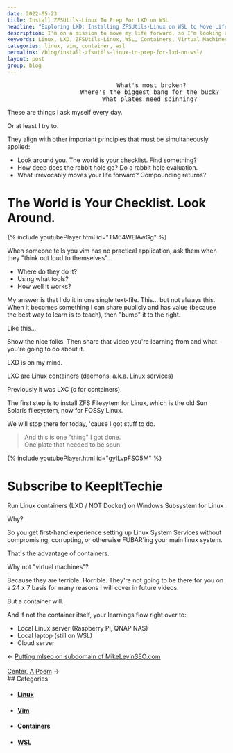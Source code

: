 ```yaml
---
date: 2022-05-23
title: Install ZFSUtils-Linux To Prep For LXD on WSL
headline: "Exploring LXD: Installing ZFSUtils-Linux on WSL to Move Life Forward"
description: I'm on a mission to move my life forward, so I'm looking around the world to find the answers. Today, I'm focusing on LXD, a Linux container service, and I'm learning how to install ZFS Filesystem for Linux and the advantages of containers over virtual machines. Come along with me on my journey and read my blog post to see what I'm learning.
keywords: Linux, LXD, ZFSUtils-Linux, WSL, Containers, Virtual Machines, Vim, Learnings, Mission, Answers, Journey, Blog Post
categories: linux, vim, container, wsl
permalink: /blog/install-zfsutils-linux-to-prep-for-lxd-on-wsl/
layout: post
group: blog
---
```



<pre>
                              What's most broken?
                    Where's the biggest bang for the buck?
                          What plates need spinning?</pre>


These are things I ask myself every day.

Or at least I try to.

They align with other important principles that must be simultaneously applied:

- Look around you. The world is your checklist. Find something?
- How deep does the rabbit hole go? Do a rabbit hole evaluation.
- What irrevocably moves your life forward? Compounding returns?

# The World is Your Checklist. Look Around.

{% include youtubePlayer.html id="TM64WElAwGg" %}

When someone tells you vim has no practical application, ask them when they
"think out loud to themselves"...

- Where do they do it?
- Using what tools?
- How well it works?

My answer is that I do it in one single text-file. This... but not always this.
When it becomes something I can share publicly and has value (because the best
way to learn is to teach), then "bump" it to the right.

Like this...

Show the nice folks. Then share that video you're learning from and what you're
going to do about it.

LXD is on my mind.

LXC are Linux containers (daemons, a.k.a. Linux services)

Previously it was LXC (c for containers).

The first step is to install ZFS Filesytem for Linux, which is the old Sun
Solaris filesystem, now for FOSSy Linux.

We will stop there for today, 'cause I got stuff to do.

> And this is one "thing" I got done. <br />
> One plate that needed to be spun.<br />

{% include youtubePlayer.html id="gyILvpFSO5M" %}

# Subscribe to KeepItTechie

Run Linux containers (LXD / NOT Docker) on Windows Subsystem for Linux

Why?

So you get first-hand experience setting up Linux System Services without
compromising, corrupting, or otherwise FUBAR'ing your main linux system.

That's the advantage of containers.

Why not "virtual machines"?

Because they are terrible. Horrible. They're not going to be there for you on a
24 x 7 basis for many reasons I will cover in future videos.

But a container will.

And if not the container itself, your learnings flow right over to:

- Local Linux server (Raspberry Pi, QNAP NAS)
- Local laptop (still on WSL)
- Cloud server


<div class="arrow-links"><div class="post-nav-prev"><span class="arrow">&larr;&nbsp;</span><a href="/blog/putting-mlseo-on-subdomain-of-mikelevinseo-com/">Putting mlseo on subdomain of MikeLevinSEO.com</a></div> &nbsp; <div class="post-nav-next"><a href="/blog/center-a-poem/">Center, A Poem</a><span class="arrow">&nbsp;&rarr;</span></div></div>
## Categories

<ul>
<li><h4><a href='/linux/'>Linux</a></h4></li>
<li><h4><a href='/vim/'>Vim</a></h4></li>
<li><h4><a href='/container/'>Containers</a></h4></li>
<li><h4><a href='/wsl/'>WSL</a></h4></li></ul>